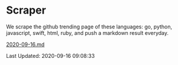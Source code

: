 # Scraper

We scrape the github trending page of these languages: go, python, javascript, swift, html, ruby, and push a markdown result everyday.

[2020-09-16.md](https://github.com/henson/Scraper/blob/master/2020-09-16.md)

Last Updated: 2020-09-16 09:08:33